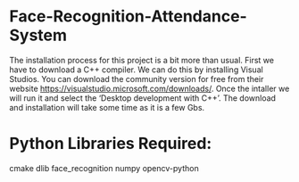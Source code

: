 # Face-Recognition-Attendance-System

The installation process for this project is a bit more than usual. First we have to download a C++ compiler. We can do this by installing Visual Studios. You can download the community version for free from their website https://visualstudio.microsoft.com/downloads/. Once the intaller we will run it and select the ‘Desktop development with C++’. The download and installation will take some time as it is a few Gbs.


# Python Libraries Required:
cmake
dlib
face_recognition
numpy
opencv-python
